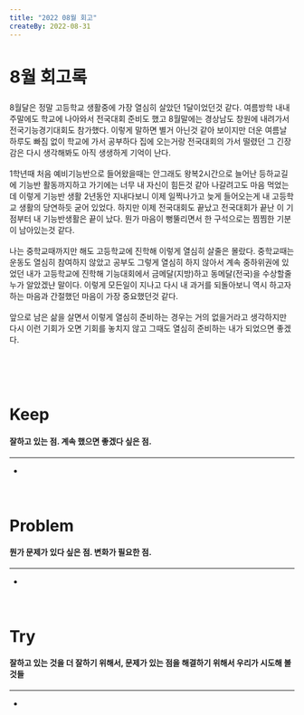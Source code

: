 ```yaml
---
title: "2022 08월 회고"
createBy: 2022-08-31
---
```


## <h2 style="font-size: 30px">8월 회고록</h2>
8월달은 정말 고등학교 생활중에 가장 열심히 살았던 1달이었던것 같다. 여름방학 내내 주말에도 학교에 나아와서 전국대회 준비도 했고 8월말에는 경상남도 창원에 내려가서 전국기능경기대회도 참가했다. 이렇게 말하면 별거 아닌것 같아 보이지만 더운 여름날 하루도 빠짐 없이 학교에 가서 공부하다 집에 오는거랑 전국대회의 가서 떨렸던 그 긴장감은 다시 생각해봐도 아직 생생하게 기억이 난다. 
<br>
<br>
1학년때 처음 예비기능반으로 들어왔을때는 안그래도 왕복2시간으로 늘어난 등하교길에 기능반 활동까지하고 가기에는 너무 내 자신이 힘든것 같아 나갈려고도 마음 먹었는데 이렇게 기능반 생활 2년동안 지내다보니 이제 일찍나가고 늦게 들어오는게 내 고등학교 생활의 당연하듯 굳어 있었다. 하지만 이제 전국대회도 끝났고 전국대회가 끝난 이 기점부터 내 기능반생활은 끝이 났다. 뭔가 마음이 뻥뚤리면서 한 구석으로는 찜찜한 기분이 남아있는것 같다.
<br>
<br>
나는 중학교때까지만 해도 고등학교에 진학해 이렇게 열심히 살줄은 몰랐다. 중학교때는 운동도 열심히 참여하지 않았고 공부도 그렇게 열심히 하지 않아서 계속 중하위권에 있었던 내가 고등학교에 진학해 기능대회에서 금메달(지방)하고 동메달(전국)을 수상할줄 누가 알았겠냔 말이다. 이렇게 모든일이 지나고 다시 내 과거를 되돌아보니 역시 하고자 하는 마음과 간절했던 마음이 가장 중요했던것 같다. 
<br>
<br>
앞으로 남은 삶을 살면서 이렇게 열심히 준비하는 경우는 거의 없을거라고 생각하지만 다시 이런 기회가 오면 기회를 놓치지 않고 그때도 열심히 준비하는 내가 되었으면 좋겠다.


<br>
<br>
<br>
<br>
<br>

<h1 style="fontSize: 37px; margin: 7px 0px 12px">Keep</h1>

#### 잘하고 있는 점. 계속 했으면 좋겠다 싶은 점.
---
- <p style="fontSize: 17px; fontWeight: bold"></p>
<br>
<br>
<br>

<h1 style="fontSize: 37px; margin: 7px 0px 12px">Problem</h1>

#### 뭔가 문제가 있다 싶은 점. 변화가 필요한 점.
---
- <p style="fontSize: 17px; fontWeight: bold"></p>
<br>
<br>
<br>

<h1 style="fontSize: 37px; margin: 7px 0px 12px">Try</h1>

#### 잘하고 있는 것을 더 잘하기 위해서, 문제가 있는 점을 해결하기 위해서 우리가 시도해 볼 것들
---
- <p style="fontSize: 17px; fontWeight: bold"></p>
<br>

